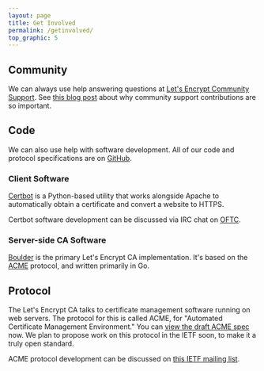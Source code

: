 ```yaml
---
layout: page
title: Get Involved
permalink: /getinvolved/
top_graphic: 5
---
```


## Community

We can always use help answering questions at [Let's Encrypt Community Support](https://community.letsencrypt.org/). See [this blog post](https://letsencrypt.org/2015/08/13/lets-encrypt-community-support.html) about why community support contributions are so important.

## Code

We can also use help with software development. All of our code and protocol specifications are on [GitHub](https://github.com/letsencrypt/).

### Client Software

[Certbot](https://github.com/certbot/certbot) is a Python-based utility that works alongside Apache to automatically obtain a certificate and convert a website to HTTPS.

Certbot software development can be discussed via IRC chat on [OFTC](https://webchat.oftc.net/?channels=%23certbot).

### Server-side CA Software

[Boulder](https://github.com/letsencrypt/boulder) is the primary Let's Encrypt CA implementation. It's based on the [ACME](https://github.com/letsencrypt/acme-spec) protocol, and written primarily in Go.

## Protocol

The Let's Encrypt CA talks to certificate management software running on web servers.  The protocol for this is called ACME, for "Automated Certificate Management Environment." You can [view the draft ACME spec](https://github.com/letsencrypt/acme-spec) now.  We plan to propose work on this protocol in the IETF soon, to make it a truly open standard.

ACME protocol development can be discussed on [this IETF mailing list](https://www.ietf.org/mailman/listinfo/acme).
